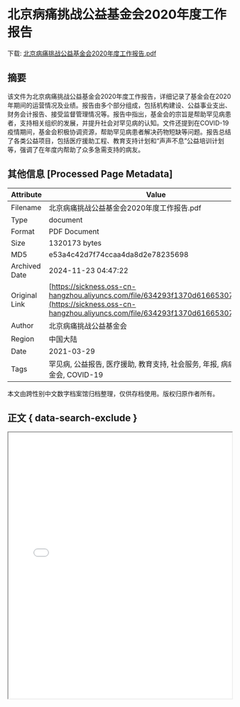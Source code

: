 # 北京病痛挑战公益基金会2020年度工作报告

<!-- tcd_download_link -->
下载: <a href="北京病痛挑战公益基金会2020年度工作报告.pdf" download>北京病痛挑战公益基金会2020年度工作报告.pdf</a>
<!-- tcd_download_link_end -->

## 摘要

<!-- tcd_abstract -->
该文件为北京病痛挑战公益基金会2020年度工作报告，详细记录了基金会在2020年期间的运营情况及业绩。报告由多个部分组成，包括机构建设、公益事业支出、财务会计报告、接受监督管理情况等。报告中指出，基金会的宗旨是帮助罕见病患者，支持相关组织的发展，并提升社会对罕见病的认知。文件还提到在COVID-19疫情期间，基金会积极协调资源，帮助罕见病患者解决药物短缺等问题。报告总结了各类公益项目，包括医疗援助工程、教育支持计划和“声声不息”公益培训计划等，强调了在年度内帮助了众多急需支持的病友。

<!-- tcd_abstract_end -->

## 其他信息 [Processed Page Metadata]

| Attribute       | Value                                  |
|-----------------|----------------------------------------|
| Filename        | 北京病痛挑战公益基金会2020年度工作报告.pdf                             |
| Type            | document                                 |
| Format          | PDF Document                               |
| Size            | 1320173 bytes                           |
| MD5             | e53a4c42d7f74ccaa4da8d2e78235698                                  |
| Archived Date   | 2024-11-23 04:47:22                             |
| Original Link   | [https://sickness.oss-cn-hangzhou.aliyuncs.com/file/634293f1370d61665307633.pdf](https://sickness.oss-cn-hangzhou.aliyuncs.com/file/634293f1370d61665307633.pdf)                         |
| Author          | 北京病痛挑战公益基金会                               |
| Region          | 中国大陆                               |
| Date            | 2021-03-29                                 |
| Tags            | 罕见病, 公益报告, 医疗援助, 教育支持, 社会服务, 年报, 病痛挑战基金会, COVID-19                                 |

本文由跨性别中文数字档案馆归档整理，仅供存档使用。版权归原作者所有。


## 正文 { data-search-exclude }

<!-- tcd_main_text -->
<iframe src="../北京病痛挑战公益基金会2020年度工作报告.pdf" width="100%" height="600px">
    <p>无法显示PDF，请下载查看。</p>
</iframe>
<!-- tcd_main_text_end -->

